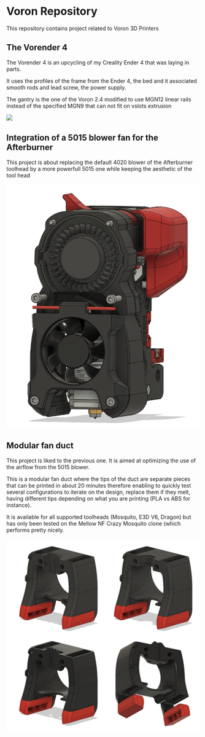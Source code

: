 # Voron Repository

This repository contains project related to Voron 3D Printers

## The Vorender 4

The Vorender 4 is an upcycling of my Creality Ender 4 that was laying in parts.

It uses the profiles of the frame from the Ender 4, the bed and it associated smooth rods and lead screw, the power supply.

The gantry is the one of the Voron 2.4 modified to use MGN12 linear rails instead of the specified MGN9 that can not fit on vslots extrusion

<img width=600 src="Vorender-4/Photos/Vorender_4_Side.jpg" />

## Integration of a 5015 blower fan for the Afterburner

This project is about replacing the default 4020 blower of the Afterburner toolhead by a more powerfull 5015 one while keeping the aesthetic of the tool head

<img width=600 src="Afterburner Optimisation/5015 fan mod/View front cover removed.png">

## Modular fan duct

This project is liked to the previous one. It is aimed at optimizing the use of the airflow from the 5015 blower.

This is a modular fan duct where the tips of the duct are separate pieces that can be printed in about 20 minutes therefore enabling to quickly test several configurations to iterate on the design, replace them if they melt, having different tips depending on what you are printing (PLA vs ABS for instance).

It is available for all supported toolheads (Mosquito, E3D V6, Dragon) but has only been tested on the Mellow NF Crazy Mosquito clone (which performs pretty nicely.

<img width=600 src="Afterburner Optimisation/Modular fan duct/Modular fan duct.jpg">
